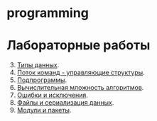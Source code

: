 # programming
# Лабораторные работы
3. [Типы данных]().
4. [Поток команд - управляющие структуры]().
5. [Подпрограммы]().
6. [Вычислительная мложность алгоритмов]().
7. [Ошибки и исключения]().
8. [Файлы и сериализация данных]().
9. [Модули и пакеты]().
